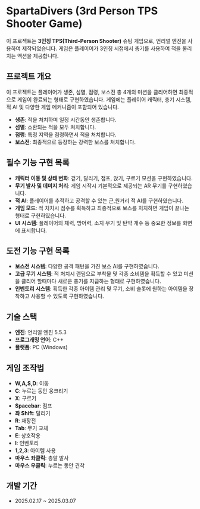 # SpartaDivers (3rd Person TPS Shooter Game)

이 프로젝트는 **3인칭 TPS(Third-Person Shooter)** 슈팅 게임으로, 언리얼 엔진을 사용하여 제작되었습니다. 게임은 플레이어가 3인칭 시점에서 총기를 사용하여 적을 물리치는 액션을 제공합니다.

## 프로젝트 개요

이 프로젝트는 플레이어가 생존, 섬멸, 점령, 보스전 총 4개의 미션을 클리어하면 최종적으로 게임이 완료되는 형태로 구현하였습니다. 게임에는 플레이어 캐릭터, 총기 시스템, 적 AI 및 다양한 게임 메커니즘이 포함되어 있습니다.

- **생존**: 적을 처치하며 일정 시간동안 생존합니다.
- **섬멸**: 소환되는 적을 모두 처치합니다.
- **점령**: 특정 지역을 점령하면서 적을 처치합니다.
- **보스전**: 최종적으로 등장하는 강력한 보스를 처치합니다.

## 필수 기능 구현 목록

- **캐릭터 이동 및 상태 변화**: 걷기, 달리기, 점프, 앉기, 구르기 모션을 구현하였습니다.
- **무기 발사 및 데미지 처리**: 게임 시작시 기본적으로 제공되는 AR 무기를 구현하였습니다.
- **적 AI**: 플레이어를 추적하고 공격할 수 있는 근,원거리 적 AI를 구현하였습니다.
- **게임 모드**: 적 처치시 점수를 획득하고 최종적으로 보스를 처치하면 게임이 끝나는 형태로 구현하였습니다.
- **UI 시스템**: 플레이어의 체력, 방어력, 소지 무기 및 탄약 개수 등 중요한 정보를 화면에 표시합니다.

## 도전 기능 구현 목록

- **보스전 시스템**: 다양한 공격 패턴을 가진 보스 AI를 구현하였습니다.
- **고급 무기 시스템**: 적 처치시 랜덤으로 부착물 및 각종 소비템을 획득할 수 있고 미션을 클리어 할때마다 새로운 총기를 지급하는 형태로 구현하였습니다.
- **인벤토리 시스템**: 획득한 각종 아이템 관리 및 무기, 소비 슬롯에 원하는 아이템을 장착하고 사용할 수 있도록 구현하였습니다.

## 기술 스택

- **엔진**: 언리얼 엔진 5.5.3
- **프로그래밍 언어**: C++
- **플랫폼**: PC (Windows)

## 게임 조작법

- **W,A,S,D**: 이동
- **C**: 누르는 동안 웅크리기
- **X**: 구르기
- **Spacebar**: 점프
- **좌 Shift**: 달리기
- **R**: 재장전
- **Tab**: 무기 교체
- **E**: 상호작용
- **I**: 인벤토리
- **1,2,3**: 아이템 사용
- **마우스 좌클릭**: 총알 발사
- **마우스 우클릭**: 누르는 동안 견착

## 개발 기간

- 2025.02.17 ~ 2025.03.07
